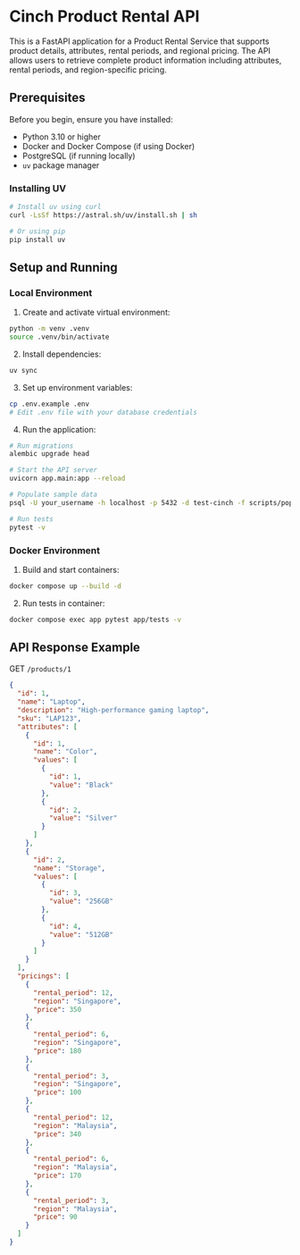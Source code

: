 # Cinch Product Rental API

This is a FastAPI application for a Product Rental Service that supports product details, attributes, rental periods, and regional pricing. The API allows users to retrieve complete product information including attributes, rental periods, and region-specific pricing.

## Prerequisites

Before you begin, ensure you have installed:
- Python 3.10 or higher
- Docker and Docker Compose (if using Docker)
- PostgreSQL (if running locally)
- `uv` package manager

### Installing UV

```bash
# Install uv using curl
curl -LsSf https://astral.sh/uv/install.sh | sh

# Or using pip
pip install uv
```

## Setup and Running

### Local Environment

1. Create and activate virtual environment:
```bash
python -m venv .venv
source .venv/bin/activate
```

2. Install dependencies:
```bash
uv sync
```

3. Set up environment variables:
```bash
cp .env.example .env
# Edit .env file with your database credentials
```

4. Run the application:
```bash
# Run migrations
alembic upgrade head

# Start the API server
uvicorn app.main:app --reload

# Populate sample data
psql -U your_username -h localhost -p 5432 -d test-cinch -f scripts/populate_tables.sql

# Run tests
pytest -v
```

### Docker Environment

1. Build and start containers:
```bash
docker compose up --build -d
```

2. Run tests in container:
```bash
docker compose exec app pytest app/tests -v
```

## API Response Example

GET `/products/1`

```json
{
  "id": 1,
  "name": "Laptop",
  "description": "High-performance gaming laptop",
  "sku": "LAP123",
  "attributes": [
    {
      "id": 1,
      "name": "Color",
      "values": [
        {
          "id": 1,
          "value": "Black"
        },
        {
          "id": 2,
          "value": "Silver"
        }
      ]
    },
    {
      "id": 2,
      "name": "Storage",
      "values": [
        {
          "id": 3,
          "value": "256GB"
        },
        {
          "id": 4,
          "value": "512GB"
        }
      ]
    }
  ],
  "pricings": [
    {
      "rental_period": 12,
      "region": "Singapore",
      "price": 350
    },
    {
      "rental_period": 6,
      "region": "Singapore",
      "price": 180
    },
    {
      "rental_period": 3,
      "region": "Singapore",
      "price": 100
    },
    {
      "rental_period": 12,
      "region": "Malaysia",
      "price": 340
    },
    {
      "rental_period": 6,
      "region": "Malaysia",
      "price": 170
    },
    {
      "rental_period": 3,
      "region": "Malaysia",
      "price": 90
    }
  ]
}
```

